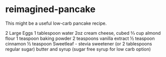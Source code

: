 # reimagined-pancake
This might be a useful low-carb pancake recipe.

2 Large Eggs
1 tablespoon water
2oz cream cheese, cubed
⅔ cup almond flour
1 teaspoon baking powder
2 teaspoons vanilla extract
½ teaspoon cinnamon
½ teaspoon Sweetleaf - stevia sweetener (or 2 tablespoons regular sugar)
butter and syrup (sugar free syrup for low carb option)
 
